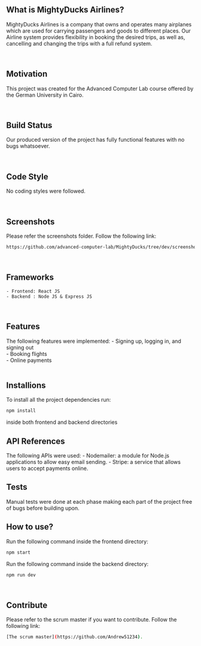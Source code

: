## What is MightyDucks Airlines?
MightyDucks Airlines is a company that owns and operates many airplanes which are used for carrying passengers and goods to different places. Our Airline system provides flexibility in booking the desired trips, as well as, cancelling and changing the trips with a full refund system.

<br>

## Motivation
This project was created for the Advanced Computer Lab course offered by the German University in Cairo.

<br>

## Build Status
Our produced version of the project has fully functional features with no bugs whatsoever.

<br>

## Code Style
No coding styles were followed.

<br>

## Screenshots
Please refer the screenshots folder. Follow the following link: <br>
```bash
https://github.com/advanced-computer-lab/MightyDucks/tree/dev/screenshots
```
<br>

## Frameworks
	- Frontend: React JS
	- Backend : Node JS & Express JS
<br>

## Features
The following features were implemented:
	- Signing up, logging in, and signing out <br>
	- Booking flights <br>
	- Online payments <br>
<br>

## Installions
To install all the project dependencies run:
```bash
npm install
```
inside both frontend and backend directories
<br>

## API References
The following APIs were used:
	- Nodemailer: a module for Node.js applications to allow easy email sending.
	- Stripe: a service that allows users to accept payments online.
<br>

## Tests
Manual tests were done at each phase making each part of the project free of bugs before building upon.
<br>

## How to use?
Run the following command inside the frontend directory:
```bash
npm start
```
Run the following command inside the backend directory:
```bash
npm run dev
```
<br>

## Contribute
Please refer to the scrum master if you want to contribute. Follow the following link: <br>
```bash
[The scrum master](https://github.com/Andrew51234).
```
<br>

